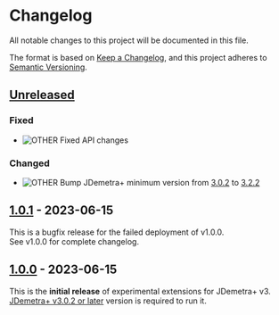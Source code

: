 # Changelog

All notable changes to this project will be documented in this file.

The format is based on [Keep a Changelog](https://keepachangelog.com/en/1.0.0/), and this project adheres
to [Semantic Versioning](https://semver.org/spec/v2.0.0.html).

## [Unreleased]

### Fixed

- ![OTHER] Fixed API changes

### Changed

- ![OTHER] Bump JDemetra+ minimum version from [3.0.2](https://github.com/jdemetra/jdplus-main/releases/tag/v3.0.2) to [3.2.2](https://github.com/jdemetra/jdplus-main/releases/tag/v3.2.2)

## [1.0.1] - 2023-06-15

This is a bugfix release for the failed deployment of v1.0.0.  
See v1.0.0 for complete changelog.

## [1.0.0] - 2023-06-15

This is the **initial release** of experimental extensions for JDemetra+ v3.  
[JDemetra+ v3.0.2 or later](https://github.com/jdemetra/jdplus-main) version is required to run it.

[Unreleased]: https://github.com/jdemetra/jdplus-experimental/compare/v1.0.1...HEAD
[1.0.1]: https://github.com/jdemetra/jdplus-experimental/compare/v1.0.0...v1.0.1
[1.0.0]: https://github.com/jdemetra/jdplus-experimental/releases/tag/v1.0.0

[STAT]: https://img.shields.io/badge/-STAT-068C09
[OTHER]: https://img.shields.io/badge/-OTHER-e4e669
[IO]: https://img.shields.io/badge/-IO-F813F7
[UI]: https://img.shields.io/badge/-UI-5319E7
